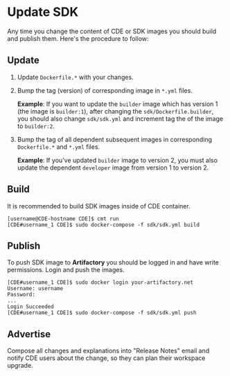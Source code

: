 # Update SDK

Any time you change the content of CDE or SDK images you should build and publish them.
Here's the procedure to follow:

## Update

1. Update `Dockerfile.*` with your changes.
2. Bump the tag (version) of corresponding image in `*.yml` files.

   **Example**: If you want to update the `builder` image which has version 1 (the image is
   `builder:1`), after changing the `sdk/Dockerfile.builder`, you should also change
   `sdk/sdk.yml` and increment tag the of the image to `builder:2`.

3. Bump the tag of all dependent subsequent images in corresponding `Dockerfile.*` and `*.yml`
   files.

   **Example**: If you've updated `builder` image to version 2, you must also update the
   dependent `developer` image from version 1 to version 2.

## Build

It is recommended to build SDK images inside of CDE container.

```shell
[username@CDE-hostname CDE]$ cmt run
[CDE#username_1 CDE]$ sudo docker-compose -f sdk/sdk.yml build
```

## Publish

To push SDK image to **Artifactory** you should be logged in and have write permissions.
Login and push the images.

```shell
[CDE#username_1 CDE]$ sudo docker login your-artifactory.net
Username: username
Password:
...
Login Succeeded
[CDE#username_1 CDE]$ sudo docker-compose -f sdk/sdk.yml push
```

## Advertise

Compose all changes and explanations into "Release Notes" email and notify CDE users about the
change, so they can plan their workspace upgrade.
